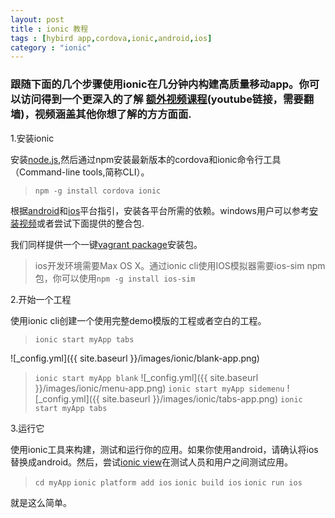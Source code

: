 ```yaml
---
layout: post
title : ionic 教程
tags : [hybird app,cordova,ionic,android,ios]
category : "ionic"
---
```


### 跟随下面的几个步骤使用ionic在几分钟内构建高质量移动app。你可以访问得到一个更深入的了解 [额外视频课程](https://www.youtube.com/watch?v=C-UwOWB9Io4&feature=youtu.be)(youtube链接，需要翻墙)，视频涵盖其他你想了解的方方面面.

1.安装ionic

安装[node.js](http://nodejs.org),然后通过npm安装最新版本的cordova和ionic命令行工具（Command-line tools,简称CLI）。

> `npm -g install cordova ionic`

根据[android](http://cordova.apache.org/docs/en/3.3.0/guide_platforms_android_index.md.html#Android%20Platform%20Guide)和[ios](http://cordova.apache.org/docs/en/3.3.0/guide_platforms_ios_index.md.html#iOS%20Platform%20Guide)平台指引，安装各平台所需的依赖。windows用户可以参考[安装视频](http://learn.ionicframework.com/videos/windows-android/)或者尝试下面提供的整合包.

我们同样提供一个一键[vagrant package](https://github.com/driftyco/ionic-cordova-android-vagrant)安装包。

 > ios开发环境需要Max OS X。通过ionic cli使用IOS模拟器需要ios-sim npm包，你可以使用`npm -g install ios-sim`

2.开始一个工程

使用ionic cli创建一个使用完整demo模版的工程或者空白的工程。

> `ionic start myApp tabs`

![_config.yml]({{ site.baseurl }}/images/ionic/blank-app.png)
> `ionic start myApp blank`
![_config.yml]({{ site.baseurl }}/images/ionic/menu-app.png)
> `ionic start myApp sidemenu`
![_config.yml]({{ site.baseurl }}/images/ionic/tabs-app.png)
> `ionic start myApp tabs`

3.运行它

使用ionic工具来构建，测试和运行你的应用。如果你使用android，请确认将ios替换成android。然后，尝试[ionic view](http://view.ionic.io/)在测试人员和用户之间测试应用。

> `cd myApp`
> `ionic platform add ios`
> `ionic build ios`
> `ionic run ios`

就是这么简单。